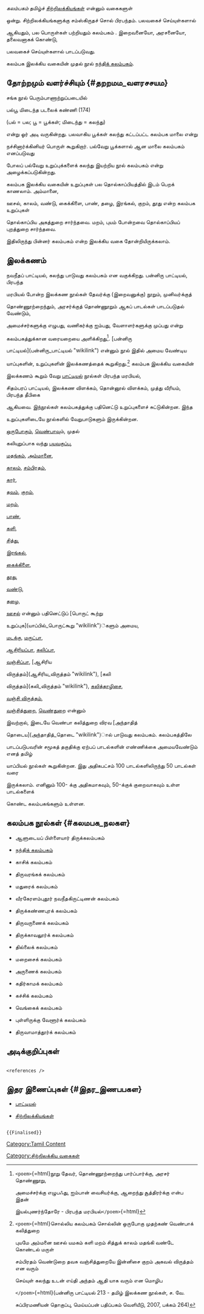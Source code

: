 *கலம்பகம்* தமிழ்ச் [சிற்றிலக்கியங்கள்](சிற்றிலக்கியங்கள் "wikilink") என்னும் வகைகளுள்
ஒன்று. சிற்றிலக்கியங்களுக்கு சம்ஸ்கிருதச் சொல் பிரபந்தம். பலவகைச் செய்யுள்களால்
ஆகியதும், பல பொருள்கள் பற்றியதும் கலம்பகம் . இறைவனையோ, அரசனையோ, தலைவனாகக் கொண்டு,
பலவகைச் செய்யுள்களால் பாடப்படுவது.

கலம்பக இலக்கிய வகையின் முதல் நூல் [நந்திக் கலம்பகம்](நந்திக்_கலம்பகம் "wikilink").

## தோற்றமும் வளர்ச்சியும் {#தறறமம_வளரசசயம}

சங்க நூல் பெரும்பாணாற்றுப்படையில்

பல்பூ மிடைந்த படலைக் கண்ணி (174)

(பல் = பல; பூ = பூக்கள்; மிடைந்து = கலந்து)

என்று ஓர் அடி வருகின்றது. பலவாகிய பூக்கள் கலந்து கட்டப்பட்ட கலம்பக மாலை என்று
நச்சினார்க்கினியர் பொருள் கூறுகிறார். பல்வேறு பூக்களால் ஆன மாலை கலம்பகம் எனப்படுவது
போலப் பல்வேறு உறுப்புக்களைக் கலந்து இயற்றிய நூல் கலம்பகம் என்று அழைக்கப்படுகின்றது.

கலம்பக இலக்கிய வகையின் உறுப்புகள் பல தொல்காப்பியத்தில் இடம் பெறக் காணலாம். அம்மானை,
ஊசல், காலம், வண்டு, கைக்கிளை, பாண், தழை, இரங்கல், குறம், தூது என்ற கலம்பக உறுப்புகள்
தொல்காப்பிய அகத்துறை சார்ந்தவை. மறம், புயம் போன்றவை தொல்காப்பியப் புறத்துறை சார்ந்தவை.
இதிலிருந்து பின்னர் கலம்பகம் என்ற இலக்கிய வகை தோன்றியிருக்கலாம்.

## இலக்கணம்

நவநீதப் பாட்டியல், கலந்து பாடுவது கலம்பகம் என வகுக்கிறது. பன்னிரு பாட்டியல், பிரபந்த
மரபியல் போன்ற இலக்கண நூல்கள் தேவர்க்கு (இறைவனுக்கு) நூறும், முனிவர்க்குத்
தொண்ணூற்றைந்தும், அரசர்க்குத் தொண்ணூறும் ஆகப் பாடல்கள் பாடப்படுதல் வேண்டும்,
அமைச்சர்களுக்கு எழுபது, வணிகர்க்கு ஐம்பது, வேளாளர்களுக்கு முப்பது என்று
கலம்பகத்துக்கான வரையறையை அளிக்கிறது[^1]. [பன்னிரு
பாட்டியல்](பன்னிரு_பாட்டியல் "wikilink") என்னும் நூல் இதில் அமைய வேண்டிய
யாப்புகளின், உறுப்புகளின் இலக்கணத்தைக் கூறுகிறது.[^2] கலம்பக இலக்கிய வகையின்
இலக்கணம் கூறும் வேறு [பாட்டியல்](பாட்டியல் "wikilink") நூல்கள் பிரபந்த மரபியல்,
சிதம்பரப் பாட்டியல், இலக்கண விளக்கம், தொன்னூல் விளக்கம், முத்து வீரியம், பிரபந்த தீபிகை
ஆகியவை. இந்நூல்கள் கலம்பகத்துக்கு பதினெட்டு உறுப்புகளைச் சுட்டுகின்றன. இந்த
உறுப்புகளிடையே நூல்களில் வேறுபாடுகளும் இருக்கின்றன.
[ஒருபோகும](ஒருபோகு "wikilink")், [வெண்பாவ](வெண்பா "wikilink")ும், முதல்
கலியுறுப்பாக வந்து [புயவகுப்பு](புயவகுப்பு "wikilink"),
[மதங்கம்](மதங்கம் "wikilink"), [அம்மானை](அம்மானை "wikilink"),
[காலம்](காலம்_(கலம்பக_உறுப்பு) "wikilink"), [சம்பிரதம்](சம்பிரதம் "wikilink"),
[கார்](கார்_(கலம்பக_உறுப்பு) "wikilink"),
[தவம்](தவம்_(கலம்பக_உறுப்பு) "wikilink"), [குறம்](குறம் "wikilink"),
[மறம்](மறம்_(கலம்பக_உறுப்பு) "wikilink"),
[பாண்](பாண்_(கலம்பக_உறுப்பு) "wikilink"),
[களி](களி_(கலம்பக_உறுப்பு) "wikilink"),
[சித்து](சித்து_(கலம்பக_உறுப்பு) "wikilink"),
[இரங்கல்](இரங்கல்_(கலம்பக_உறுப்பு) "wikilink"),
[கைக்கிளை](கைக்கிளை_(கலம்பக_உறுப்பு) "wikilink"),
[தூது](தூது_(கலம்பக_உறுப்பு) "wikilink"),
[வண்டு](வண்டு_(கலம்பக_உறுப்பு) "wikilink"),
[தழை](தழை_(கலம்பக_உறுப்பு) "wikilink"),
[ஊசல்](ஊசல்_(கலம்பக_உறுப்பு) "wikilink") என்னும் பதினெட்டுப் [பொருட் கூற்று
உறுப்புக](யாப்பில்_பொருட்கூறு "wikilink")்களும் அமைய,
[மடக்கு](மடக்கு "wikilink"), [மருட்பா](மருட்பா "wikilink"),
[ஆசிரியப்பா](ஆசிரியப்பா "wikilink"), [கலிப்பா](கலிப்பா "wikilink"),
[வஞ்சிப்பா](வஞ்சிப்பா "wikilink"), [ஆசிரிய
விருத்தம்](ஆசிரிய_விருத்தம் "wikilink"), [கலி
விருத்தம்](கலி_விருத்தம் "wikilink"), [கலித்தாழிசை](கலித்தாழிசை "wikilink"),
[வஞ்சி விருத்தம்](வஞ்சி_விருத்தம் "wikilink"),
[வஞ்சித்துறை](வஞ்சித்துறை "wikilink"), [வெண்துறை](வெண்துறை "wikilink") என்னும்
இவற்றால், இடையே வெண்பா கலித்துறை விரவ [அந்தாதித்
தொடைய](அந்தாதித்_தொடை "wikilink")ால் பாடுவது கலம்பகம். கலம்பகத்திலே
பாடப்படுபவரின் சமூகத் தகுதிக்கு ஏற்பப் பாடல்களின் எண்ணிக்கை அமையவேண்டும் எனத் தமிழ்
யாப்பியல் நூல்கள் கூறுகின்றன. இது அதிகபட்சம் 100 பாடல்களிலிருந்து 50 பாடல்கள் வரை
இருக்கலாம். எனினும் 100- க்கு அதிகமாகவும், 50-க்குக் குறைவாகவும் உள்ள பாடல்களைக்
கொண்ட கலம்பகங்களும் உள்ளன.

## கலம்பக நூல்கள் {#கலமபக_நலகள}

-   ஆளுடையப் பிள்ளையார் திருக்கலம்பகம்
-   [நந்திக் கலம்பகம்](நந்திக்_கலம்பகம் "wikilink")
-   காசிக் கலம்பகம்
-   திருவரங்கக் கலம்பகம்
-   மதுரைக் கலம்பகம்
-   வீரகேரளம்புதூர் நவநீதகிருட்டிணன் கலம்பகம்
-   திருக்கண்ணபுரக் கலம்பகம்
-   திருவருணைக் கலம்பகம்
-   திருக்காவலூர்க் கலம்பகம்
-   தில்லைக் கலம்பகம்
-   மறைசைக் கலம்பகம்
-   அருணைக் கலம்பகம்
-   கதிர்காமக் கலம்பகம்
-   கச்சிக் கலம்பகம்
-   வெங்கைக் கலம்பகம்
-   புள்ளிருக்கு வேளூர்க் கலம்பகம்
-   திருவாமாத்தூர்க் கலம்பகம்

## அடிக்குறிப்புகள்

```{=html}
<references />
```
## இதர இணைப்புகள் {#இதர_இணபபகள}

-   [பாட்டியல்](பாட்டியல் "wikilink")
-   [சிற்றிலக்கியங்கள்](சிற்றிலக்கியங்கள் "wikilink")

```{=mediawiki}
{{Finalised}}
```
[Category:Tamil Content](Category:Tamil_Content "wikilink")
[Category:சிற்றிலக்கிய வகைகள்](Category:சிற்றிலக்கிய_வகைகள் "wikilink")

[^1]: `<poem>`{=html}நூறு தேவர், தொண்ணூற்றைந்து பார்ப்பார்க்கு, அரசர் தொண்ணூறு,
    அமைச்சர்க்கு எழுபஃது, ஐம்பான் வைசியர்க்கு, ஆறைந்து சூத்திரர்க்கு என்ப இதன்
    இயல்புணர்ந்தோரே - பிரபந்த மரபியல்`</poem>`{=html}

[^2]: `<poem>`{=html}சொல்லிய கலம்பகம் சொல்லின் ஒருபோகு முதற்கண் வெண்பாக் கலித்துறை
    புயமே அம்மனை ஊசல் யமகம் களி மறம் சித்துக் காலம் மதங்கி வண்டே கொண்டல் மருள்
    சம்பிரதம் வெண்டுறை தவசு வஞ்சித்துறையே இன்னிசை குறம் அகவல் விருத்தம் என வரும்
    செய்யுள் கலந்து உடன் எய்தி அந்தம் ஆதி யாக வரும் என மொழிப
    `</poem>`{=html}(பன்னிரு பாட்டியல் 213 - தமிழ் இலக்கண நூல்கள், ச. வே.
    சுப்பிரமணியன் தொகுப்பு, மெய்யப்பன் பதிப்பகம் வெளியீடு, 2007, பக்கம் 264)
